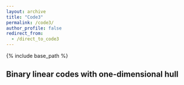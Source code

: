 ```yaml
---
layout: archive
title: "Code3"
permalink: /code3/
author_profile: false
redirect_from: 
  - /direct_to_code3
---
```


{% include base_path %}

## Binary linear codes with one-dimensional hull


